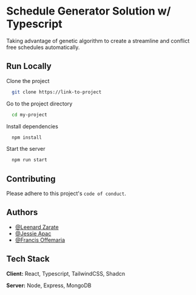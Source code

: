 # Schedule Generator Solution w/ Typescript

Taking advantage of genetic algorithm to create a streamline and conflict free schedules automatically.

## Run Locally

Clone the project

```bash
  git clone https://link-to-project
```

Go to the project directory

```bash
  cd my-project
```

Install dependencies

```bash
  npm install
```

Start the server

```bash
  npm run start
```

## Contributing

Please adhere to this project's `code of conduct`.

## Authors

- [@Leenard Zarate](https://www.github.com/leenrd)
- [@Jessie Apac](https://www.github.com/apacjessie)
- [@Francis Offemaria](https://www.github.com/Offemon)

## Tech Stack

**Client:** React, Typescript, TailwindCSS, Shadcn

**Server:** Node, Express, MongoDB
